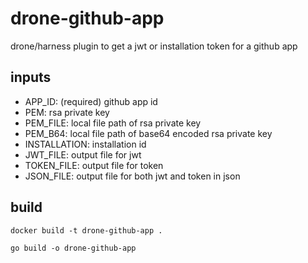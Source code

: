 # drone-github-app

drone/harness plugin to get a jwt or installation token for a github app

## inputs

- APP_ID: (required) github app id
- PEM: rsa private key
- PEM_FILE: local file path of rsa private key
- PEM_B64: local file path of base64 encoded rsa private key
- INSTALLATION: installation id
- JWT_FILE: output file for jwt
- TOKEN_FILE: output file for token
- JSON_FILE: output file for both jwt and token in json

## build

`docker build -t drone-github-app .`

`go build -o drone-github-app`
